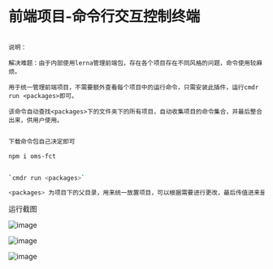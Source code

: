 # 前端项目-命令行交互控制终端

```info

说明：

解决难题：由于内部使用lerna管理前端包，存在各个项目存在不同风格的问题，命令使用较麻烦。

用于统一管理前端项目，不需要额外查看每个项目中的运行命令，只需安装此插件，运行cmdr run <packages>即可。

该命令自动查找<packages>下的文件夹下的所有项目，自动收集项目的命令集合，并最后整合出来，供用户使用。

```

``` bash

下载命令包自己决定即可

npm i oms-fct

```

``` bash

`cmdr run <packages>`

<packages> 为项目下的父目录，用来统一放置项目，可以根据需要进行更改，最后传值进来是正确的即可。

```


运行截图

![image](https://user-images.githubusercontent.com/21993915/233593339-5a62f19e-19da-4d1b-8f3e-7f1086414098.png)

![image](https://user-images.githubusercontent.com/21993915/233593412-3e0a9e1a-93b4-47cf-a543-eb32fd4410be.png)

![image](https://user-images.githubusercontent.com/21993915/233593553-0113c217-75c5-48ef-8cd9-6d0a8f418fc6.png)

